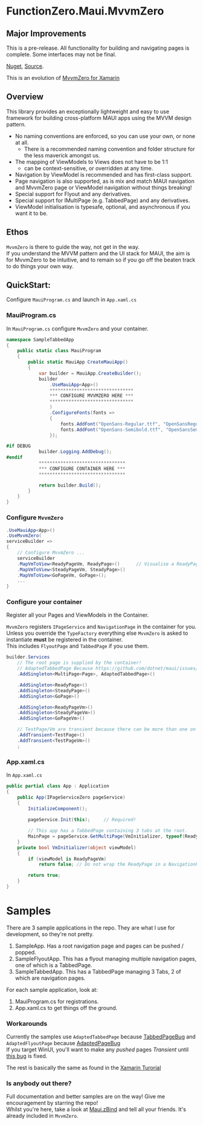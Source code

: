 # FunctionZero.Maui.MvvmZero

## Major Improvements
This is a pre-release. All functionality for building and navigating pages is complete. 
Some interfaces may not be final.  

[Nuget](https://www.nuget.org/packages/FunctionZero.Maui.MvvmZero),  [Source](https://github.com/Keflon/FunctionZero.MvvmZero).  

This is an evolution of [MvvmZero for Xamarin](https://github.com/Keflon/FunctionZero.MvvmZero)  

## Overview
This library provides an exceptionally lightweight and easy to use framework for building cross-platform MAUI 
apps using the MVVM design pattern.  
- No naming conventions are enforced, so you can use your own, or none at all.
    - There is a recommended naming convention and folder structure for the less maverick amongst us.
- The mapping of ViewModels to Views does not have to be 1:1
    - can be context-sensitive, or overridden at any time.
- Navigation by ViewModel is recommended and has first-class support. 
- Page navigation is also supported, as is mix and match MAUI navigation and MvvmZero page or ViewModel navigation without things breaking!
- Special support for Flyout and any derivatives.
- Special support for IMultiPage<Page> (e.g. TabbedPage) and any derivatives.
- ViewModel initialisation is typesafe, optional, and asynchronous if you want it to be.

## Ethos
`MvvmZero` is there to guide the way, not get in the way.  
If you understand the MVVM pattern and the UI stack for MAUI, the aim is for MvvmZero to be intuitive, and to remain so if 
you go off the beaten track to do things your own way.


## QuickStart:
Configure `MauiProgram.cs` and launch in `App.xaml.cs`  

### MauiProgram.cs
In `MauiProgram.cs` configure `MvvmZero` and your container.  

```csharp
namespace SampleTabbedApp
{
    public static class MauiProgram
    {
        public static MauiApp CreateMauiApp()
        {
            var builder = MauiApp.CreateBuilder();
            builder
                .UseMauiApp<App>()
                *******************************
                *** CONFIGURE MVVMZERO HERE ***
                *******************************
                )
                .ConfigureFonts(fonts =>
                {
                    fonts.AddFont("OpenSans-Regular.ttf", "OpenSansRegular");
                    fonts.AddFont("OpenSans-Semibold.ttf", "OpenSansSemibold");
                });

#if DEBUG
            builder.Logging.AddDebug();
#endif
            ********************************
            *** CONFIGURE CONTAINER HERE ***
            ********************************

            return builder.Build();
        }
    }
}
```
### Configure `MvvmZero`
```csharp
.UseMauiApp<App>()
.UseMvvmZero(
serviceBuilder =>
{
    // Configure MvvmZero ...
    serviceBuilder
    .MapVmToView<ReadyPageVm, ReadyPage>()      // Visualise a ReadyPageVm in a ReadyPage
    .MapVmToView<SteadyPageVm, SteadyPage>()
    .MapVmToView<GoPageVm, GoPage>();
    ...
}
```
### Configure your container
Register all your Pages and ViewModels in the Container.

`MvvmZero` registers `IPageService` and `NavigationPage` in the container for you.  
Unless you override the `TypeFactory` everything else `MvvmZero` is asked to instantiate **must** 
be registered in the container.  
This includes `FlyoutPage` and `TabbedPage` if you use them.  

```csharp
builder.Services
    // The root page is supplied by the container!
    // AdaptedTabbedPage Because https://github.com/dotnet/maui/issues/14572
    .AddSingleton<MultiPage<Page>, AdaptedTabbedPage>()

    .AddSingleton<ReadyPage>()
    .AddSingleton<SteadyPage>()
    .AddSingleton<GoPage>()

    .AddSingleton<ReadyPageVm>()
    .AddSingleton<SteadyPageVm>()
    .AddSingleton<GoPageVm>()

    // TestPage/Vm are transient because there can be more than one on any navigation stack at any time.
    .AddTransient<TestPage>()
    .AddTransient<TestPageVm>()
    ;
```
### App.xaml.cs

In `App.xaml.cs`
```csharp
public partial class App : Application
{
    public App(IPageServiceZero pageService)
    {
        InitializeComponent();
            
        pageService.Init(this);     // Required!

        // This app has a TabbedPage containing 3 tabs at the root.
        MainPage = pageService.GetMultiPage(VmInitializer, typeof(ReadyPageVm), typeof(SteadyPageVm), typeof(GoPageVm));
    }
    private bool VmInitializer(object viewModel)
    {
        if (viewModel is ReadyPageVm)
            return false; // Do not wrap the ReadyPage in a NavigationPage.

        return true;
    }
}
```

# Samples
There are 3 sample applications in the repo.
They are what I use for development, so they're not pretty.
1. SampleApp. Has a root navigation page and pages can be pushed / popped.
2. SampleFlyoutApp. This has a flyout managing multiple navigation pages, one of which is a TabbedPage.
3. SampleTabbedApp. This has a TabbedPage managing 3 Tabs, 2 of which are navigation pages.

For each sample application, look at:
1. MauiProgram.cs for registrations.
2. App.xaml.cs to get things off the ground.

### Workarounds
Currently the samples use `AdaptedTabbedPage` because [TabbedPageBug](https://github.com/dotnet/maui/issues/14572) 
and `AdaptedFlyoutPage` because [AdaptedPageBug](https://github.com/dotnet/maui/issues/13496)  
If you target WinUI, you'll want to make any _pushed_ pages _Transient_ until [this bug](https://github.com/dotnet/maui/issues/7698) is fixed.

The rest is basically the same as found in the [Xamarin Turorial](https://github.com/Keflon/MvvmZeroTutorialApp)

### Is anybody out there?

Full documentation and better samples are on the way! Give me encouragement by starring the repo!  
Whilst you're here, take a look at [Maui.zBind](https://github.com/Keflon/FunctionZero.Maui.zBind) and tell all your friends. It's already included in `MvvmZero`.  



